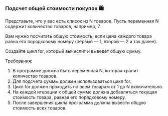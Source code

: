 
### Подсчет общей стоимости покупок 🛍️

Представьте, что у вас есть список из N товаров. Пусть переменная N содержит количество товаров, например, 7.

Вам нужно посчитать общую стоимость, если цена каждого товара равна его порядковому номеру (первый — 1, второй — 2 и так далее).

Создайте цикл for, который вычислит и выведет общую сумму.

Требования:
1. В программе должна быть переменная N, которая хранит количество товаров. 
2. Для подсчета суммы должен использоваться цикл for. 
3. Цикл for должен проходить по всем товарам от 1 до N включительно. 
4. На каждой итерации к общей сумме должна добавляться текущая стоимость товара, равная его порядковому номеру. 
5. После завершения цикла программа должна вывести общую стоимость всех товаров.